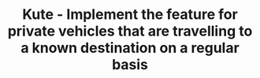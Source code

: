 ---
layout: gsoc
categories: gsoc2017
divid: kuteSN
title:  Kute - Implement the feature for private vehicles that are travelling to a known destination on a regular basis
description: <p>When considering private vehicles, there are many vehicles in Sri Lanka that travel regularly by filling on a few seats or only the driver him/her self. The remaining space can be used by people travelling to same destination on same route.  With this feature, the owner of the vehicle can update how many seats are available for passengers(friends) and this information along with the current location will be sent to passengers(friends). These passengers called friends are people who travel in the same road as the owner, on a regular basis. Friends can reserve their seats by requesting when they see available options around the covered geographic area.</p><p>Implementation- This has to be implemented for two friend groups:</p><ul><li>Among a friend list registered in the app database</li><li>Facebook Nearby Friends</li></ul><p>The user should be able to choose how he or she would choose friend groups.</p><p>The features include:</p><ul><li>Send friend request<li>Accept friend request</li><li>Create new route</li><li>Save daily routes (for hosters)</li><li>Share route with number of seats, route (from-to)</li><li>Friends can response to shared route to get the drive</li><li>Display advertisements in the app.</li></ul>
githuburl: https://github.com/scorelab/kute.git
requiredknowledge:  Android, Firebase
possiblementors: Dilushi Piumwardane, Nithila Vithanage
---